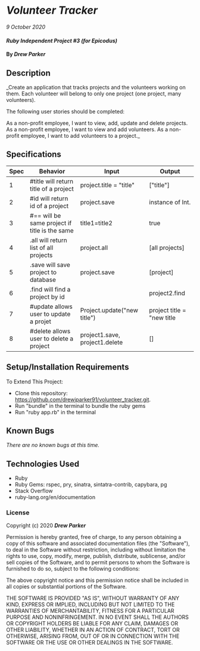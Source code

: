 # _Volunteer Tracker_

_9 October 2020_

#### _Ruby Independent Project #3 (for Epicodus)_

#### By _**Drew Parker**_

## Description

_Create an application that tracks projects and the volunteers working on them. Each volunteer will belong to only one project (one project, many volunteers).

The following user stories should be completed:

As a non-profit employee, I want to view, add, update and delete projects.
As a non-profit employee, I want to view and add volunteers.
As a non-profit employee, I want to add volunteers to a project._

## Specifications
| Spec     | Behavior | Input    | Output   |
| -------- | -------- | -------- | -------- |
| 1 | #title will return title of a project | project.title = "title" | ["title"] |
| 2 | #id will return id of a project | project.save | instance of Int. |
| 3 | #== will be same project if title is the same | title1=title2 | true |
| 4 | .all will return list of all projects | project.all | [all projects] |
| 5 | .save will save project to database | project.save | [project] |
| 6 | .find will find a project by id|  | project2.find | [project2] |
| 7 | #update allows user to update a projet | Project.update("new title") | project title = "new title |
| 8 | #delete allows user to delete a project | project1.save, project1.delete | [] |

## Setup/Installation Requirements

To Extend This Project:
* Clone this repository: https://github.com/drewjparker91/volunteer_tracker.git.
* Run "bundle" in the terminal to bundle the ruby gems
* Run "ruby app.rb" in the terminal

## Known Bugs
_There are no known bugs at this time._

## Technologies Used

* Ruby
* Ruby Gems: rspec, pry, sinatra, sintatra-contrib, capybara, pg 
* Stack Overflow
* ruby-lang.org/en/documentation

### License

Copyright (c) 2020 **_Drew Parker_**

Permission is hereby granted, free of charge, to any person obtaining a copy of this software and associated documentation files (the "Software"), to deal in the Software without restriction, including without limitation the rights to use, copy, modify, merge, publish, distribute, sublicense, and/or sell copies of the Software, and to permit persons to whom the Software is furnished to do so, subject to the following conditions:

The above copyright notice and this permission notice shall be included in all copies or substantial portions of the Software.

THE SOFTWARE IS PROVIDED "AS IS", WITHOUT WARRANTY OF ANY KIND, EXPRESS OR IMPLIED, INCLUDING BUT NOT LIMITED TO THE WARRANTIES OF MERCHANTABILITY, FITNESS FOR A PARTICULAR PURPOSE AND NONINFRINGEMENT. IN NO EVENT SHALL THE AUTHORS OR COPYRIGHT HOLDERS BE LIABLE FOR ANY CLAIM, DAMAGES OR OTHER LIABILITY, WHETHER IN AN ACTION OF CONTRACT, TORT OR OTHERWISE, ARISING FROM, OUT OF OR IN CONNECTION WITH THE SOFTWARE OR THE USE OR OTHER DEALINGS IN THE SOFTWARE.